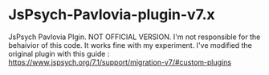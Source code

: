 # JsPsych-Pavlovia-plugin-v7.x
JsPsych Pavlovia Plgin. NOT OFFICIAL VERSION. I'm not responsible for the behaivior of this code. It works fine with my experiment. I've modified the original plugin with this guide : https://www.jspsych.org/7.1/support/migration-v7/#custom-plugins 
